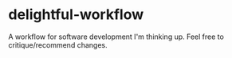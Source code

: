 # delightful-workflow
A workflow for software development I'm thinking up. Feel free to critique/recommend changes.

